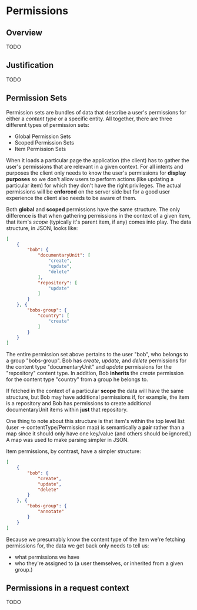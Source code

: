 # Permissions

## Overview

TODO

## Justification

TODO

## Permission Sets

Permission sets are bundles of data that describe a user's permissions for either a *content type* or a specific entity. All together, there are three different types of permission sets:

 - Global Permission Sets
 - Scoped Permission Sets
 - Item Permission Sets

When it loads a particular page the application (the client) has to gather the user's permissions that are relevant in a given context. For all intents and purposes the client only needs to know the user's permissions for **display purposes** so we don't allow users to perform actions (like updating a particular item) for which they don't have the right privileges. The actual permissions will be **enforced** on the server side but for a good user experience the client also needs to be aware of them.

Both **global** and **scoped** permissions have the same structure. The only difference is that when gathering permissions in the context of a given *item*, that item's *scope* (typically it's parent item, if any) comes into play. The data structure, in JSON, looks like:

```json
[
    {
        "bob": {
            "documentaryUnit": [
                "create",
                "update",
                "delete"
            ],
            "repository": [
                "update"
            ]
        }
    }, {
        "bobs-group": {
            "country": [
                "create"
            ]
        }
    }
]
```

The entire permission set above pertains to the user "bob", who belongs to a group "bobs-group". Bob has *create*, *update*, and *delete* permissions for the content type "documentaryUnit" and *update* permissions for the "repository" content type. In addition, Bob **inherits** the *create* permission for the content type "country" from a group he belongs to.

If fetched in the context of a particular **scope** the data will have the same structure, but Bob may have additional permissions if, for example, the item is a repository and Bob has permissions to create additional documentaryUnit items within **just** that repository.

One thing to note about this structure is that item's within the top level list (user -> contentType/Permission map) is semantically a **pair** rather than a map since it should only have one key/value (and others should be ignored.) A map was used to make parsing simpler in JSON.

Item permissions, by contrast, have a simpler structure:

```json
[
    {
        "bob": {
            "create",
            "update",
            "delete"
        }
    }, {
        "bobs-group": {
            "annotate"
        }
    }
]
```

Because we presumably know the content type of the item we're fetching permissions for, the data we get back only needs to tell us:

 - what permissions we have
 - who they're assigned to (a user themselves, or inherited from a given group.)

## Permissions in a request context

TODO